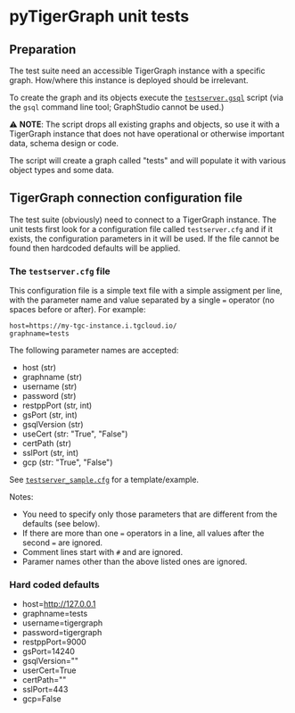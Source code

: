 # pyTigerGraph unit tests

## Preparation

The test suite need an accessible TigerGraph instance with a specific graph. How/where this instance
is deployed should be irrelevant.

To create the graph and its objects execute the [`testserver.gsql`](testserver.gsql) script (via the
`gsql` command line tool; GraphStudio cannot be used.)

⚠️ **NOTE**: The script drops all existing graphs and objects, so use it with a TigerGraph instance
that does not have operational or otherwise important data, schema design or code.

The script will create a graph called "tests" and will populate it with various object types and some
data.

## TigerGraph connection configuration file

The test suite (obviously) need to connect to a TigerGraph instance. The unit tests first look for
a configuration file called `testserver.cfg` and if it exists, the configuration parameters in it
will be used. If the file cannot be found then hardcoded defaults will be applied.

### The `testserver.cfg` file
This configuration file is a simple text file with a simple assigment per line, with the parameter
name and value separated by a single `=` operator (no spaces before or after). For example:
```
host=https://my-tgc-instance.i.tgcloud.io/
graphname=tests
```
The following parameter names are accepted:
* host (str)
* graphname (str)
* username (str)
* password (str)
* restppPort (str, int)
* gsPort (str, int)
* gsqlVersion (str)
* useCert (str: "True", "False")
* certPath (str)
* sslPort (str, int)
* gcp (str: "True", "False")

See [`testserver_sample.cfg`](testserver_sample.cfg) for a template/example.


Notes:
* You need to specify only those parameters that are different from the defaults (see below).
* If there are more than one `=` operators in a line, all values after the second `=` are ignored.
* Comment lines start with `#` and are ignored.
* Paramer names other than the above listed ones are ignored.

### Hard coded defaults
* host=http://127.0.0.1
* graphname=tests
* username=tigergraph
* password=tigergraph
* restppPort=9000
* gsPort=14240
* gsqlVersion=""
* userCert=True
* certPath=""
* sslPort=443
* gcp=False
